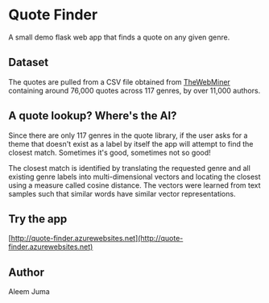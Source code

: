 # Quote Finder
A small demo flask web app that finds a quote on any given genre.

## Dataset
The quotes are pulled from a CSV file obtained from [TheWebMiner](https://thewebminer.com/buy-famous-quotes-database) containing around 76,000 quotes across 117 genres, by over 11,000 authors.

## A quote lookup? Where's the AI?
Since there are only 117 genres in the quote library, if the user asks for a theme that doesn't exist as a label by itself the app will attempt to find the closest match. Sometimes it's good, sometimes not so good!

The closest match is identified by translating the requested genre and all existing genre labels into multi-dimensional vectors and locating the closest using a measure called cosine distance. The vectors were learned from text samples such that similar words have similar vector representations.

## Try the app
[http://quote-finder.azurewebsites.net](http://quote-finder.azurewebsites.net)

## Author
Aleem Juma
